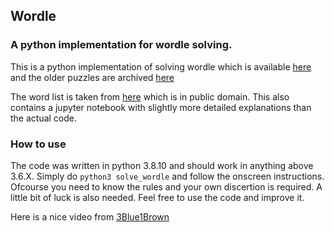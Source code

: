 ## Wordle

### A python implementation for wordle solving.

This is a python implementation of solving wordle which is available [here](https://www.nytimes.com/games/wordle/index.html) and the older puzzles are archived [here](https://www.devangthakkar.com/wordle_archive/?1)

The word list is taken from [here](https://www-cs-faculty.stanford.edu/~knuth/sgb.html) which is in public domain. This also contains a jupyter notebook with slightly more detailed explanations than the actual code.

### How to use

The code was written in python 3.8.10 and should work in anything above 3.6.X. Simply do `python3 solve_wordle` and follow the onscreen instructions. Ofcourse you need to know the rules and your own discertion is required. A little bit of luck is also needed. Feel free to use the code and improve it.

Here is a nice video from [3Blue1Brown](https://www.youtube.com/watch?v=v68zYyaEmEA) 
